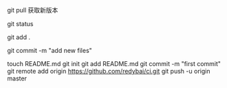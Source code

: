git pull 获取新版本

git status

git add .

git commit -m "add new files"

touch README.md
git init
git add README.md
git commit -m "first commit"
git remote add origin https://github.com/redybai/ci.git
git push -u origin master
